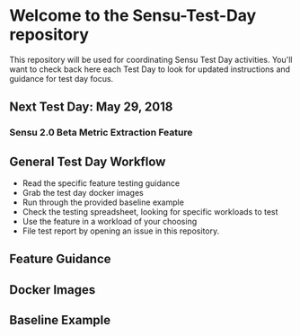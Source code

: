 # Welcome to the Sensu-Test-Day repository
This repository will be used for coordinating Sensu Test Day activities. You'll want to check back here each Test Day to look for updated instructions and guidance for test day focus. 

## Next Test Day: May 29, 2018
### Sensu 2.0 Beta Metric Extraction Feature

## General Test Day Workflow

* Read the specific feature testing guidance
* Grab the test day docker images
* Run through the provided baseline example
* Check the testing spreadsheet, looking for specific workloads to test
* Use the feature in a workload of your choosing
* File test report by opening an issue in this repository. 

## Feature Guidance

## Docker Images

## Baseline Example
